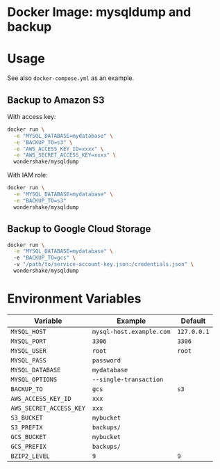 Docker Image: mysqldump and backup
===================================

# Usage
See also `docker-compose.yml` as an example.

## Backup to Amazon S3

With access key:

```bash
docker run \
  -e "MYSQL_DATABASE=mydatabase" \
  -e "BACKUP_TO=s3" \
  -e "AWS_ACCESS_KEY_ID=xxxx" \
  -e "AWS_SECRET_ACCESS_KEY=xxxx" \
  wondershake/mysqldump
```

With IAM role:

```bash
docker run \
  -e "MYSQL_DATABASE=mydatabase" \
  -e "BACKUP_TO=s3"
  wondershake/mysqldump
```

## Backup to Google Cloud Storage

```bash
docker run \
  -e "MYSQL_DATABASE=mydatabase" \
  -e "BACKUP_TO=gcs" \
  -v "/path/to/service-account-key.json:/credentials.json" \
  wondershake/mysqldump
```

# Environment Variables
| Variable | Example | Default |
| -------- | ------- | ------- |
| `MYSQL_HOST` | `mysql-host.example.com` | `127.0.0.1` |
| `MYSQL_PORT` | `3306` | `3306` |
| `MYSQL_USER` | `root` | `root` |
| `MYSQL_PASS` | `password` | |
| `MYSQL_DATABASE` | `mydatabase` | |
| `MYSQL_OPTIONS` | `--single-transaction` | |
| `BACKUP_TO` | `gcs` | `s3` |
| `AWS_ACCESS_KEY_ID` | `xxx` | |
| `AWS_SECRET_ACCESS_KEY` | `xxx` | |
| `S3_BUCKET` | `mybucket` | |
| `S3_PREFIX` | `backups/` | |
| `GCS_BUCKET` | `mybucket` | |
| `GCS_PREFIX` | `backups/` | |
| `BZIP2_LEVEL` | `9` | `9` |
